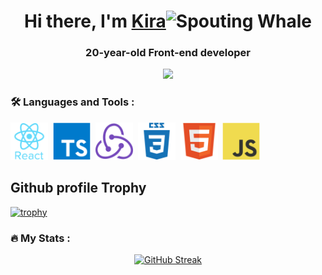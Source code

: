 <h1 align="center">Hi there, I'm <a href="https://kimurzz.site">Kira</a><img src="https://raw.githubusercontent.com/Tarikul-Islam-Anik/Animated-Fluent-Emojis/master/Emojis/Animals/Spouting%20Whale.png" alt="Spouting Whale" width="60" height="35" /></h1>
<h3 align="center">20-year-old Front-end developer</h3>

<div id="header" align="center">
<img src="https://media.giphy.com/media/WIQ0N0OUvei1OW1h9Z/giphy.gif?cid=ecf05e477yg7d130nnnco80y8sb5y73sqpu0tjss19tvjndj&ep=v1_gifs_related&rid=giphy.gif&ct=s" width="150px"/>
</div>

### :hammer_and_wrench: Languages and Tools :
<div>
  <img src="https://github.com/devicons/devicon/blob/master/icons/react/react-original-wordmark.svg" title="React" alt="React" width="60" height="60"/>&nbsp;
  <img src="https://github.com/devicons/devicon/blob/master/icons/typescript/typescript-original.svg" title="Typescript" alt="Typescript" width="60" height="60"/>&nbsp;
  <img src="https://github.com/devicons/devicon/blob/master/icons/redux/redux-original.svg" title="Redux" alt="Redux " width="60" height="60"/>&nbsp;
  <img src="https://github.com/devicons/devicon/blob/master/icons/css3/css3-plain-wordmark.svg"  title="CSS3" alt="CSS" width="60" height="60"/>&nbsp;
  <img src="https://github.com/devicons/devicon/blob/master/icons/html5/html5-original.svg" title="HTML5" alt="HTML" width="60" height="60"/>&nbsp;
  <img src="https://github.com/devicons/devicon/blob/master/icons/javascript/javascript-original.svg" title="JavaScript" alt="JavaScript" width="60" height="60"/>&nbsp;
</div>

<h2>Github profile Trophy</h2>

[![trophy](https://github-profile-trophy.vercel.app/?username=piierro&theme=monokai)](https://github.com/ryo-ma/github-profile-trophy)

### :fire: My Stats :
<div align="center">
<a href="https://git.io/streak-stats"><img src="http://github-readme-streak-stats.herokuapp.com?user=piierro&theme=monokai" alt="GitHub Streak" /></a>
</div>
